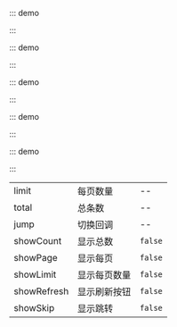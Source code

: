 ::: demo

<template>
  <lay-page limit=20 total=100 showPage></lay-page>
</template>

<script>
import { ref } from 'vue'

export default {
  setup() {

    return {
    }
  }
}
</script>

:::

::: demo

<template>
  <lay-page limit=20 total=100 ></lay-page>
</template>

<script>
import { ref } from 'vue'

export default {
  setup() {

    return {
    }
  }
}
</script>

:::

::: demo

<template>
  <lay-page limit=20 total=100 showPage theme="red"></lay-page>
  <br>
  <lay-page limit=20 total=100 showPage theme="blue"></lay-page>
  <br>
  <lay-page limit=20 total=100 showPage theme="orange"></lay-page>
</template>

<script>
import { ref } from 'vue'

export default {
  setup() {

    return {
    }
  }
}
</script>

:::

::: demo

<template>
  <lay-page limit=20 total=100 showCount showPage showLimit showRefresh showSkip></lay-page>
</template>

<script>
import { ref } from 'vue'

export default {
  setup() {

    return {
    }
  }
}
</script>

:::

::: demo

<template>
  <lay-page limit=20 total=100 @jump="jump" showPage></lay-page>
</template>

<script>
import { ref } from 'vue'

export default {
  setup() {

    const jump = function({ current }) {
       console.log("当前页:" + current)
    }

    return {
      jump
    }
  }
}
</script>

:::

|             |              |         |
| ----------- | ------------ | ------- |
| limit       | 每页数量     | --      |
| total       | 总条数       | --      |
| jump        | 切换回调     | --      |
| showCount   | 显示总数     | `false` |
| showPage    | 显示每页     | `false` |
| showLimit   | 显示每页数量 | `false` |
| showRefresh | 显示刷新按钮 | `false` |
| showSkip    | 显示跳转     | `false` |
